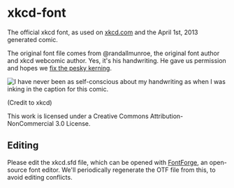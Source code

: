xkcd-font
=========

The official xkcd font, as used on [xkcd.com](http://xkcd.com/1227/) and the April 1st, 2013 generated comic.

The original font file comes from @randallmunroe, the original font author and xkcd webcomic author. Yes, it's his handwriting. He gave us permission and hopes we [fix the pesky kerning](http://xkcd.com/1015/).

![I have never been as self-conscious about my handwriting as when I was inking in the caption for this comic.](http://imgs.xkcd.com/comics/kerning.png)

(Credit to xkcd)

This work is licensed under a Creative Commons Attribution-NonCommercial 3.0 License.

Editing
-------

Please edit the xkcd.sfd file, which can be opened with [FontForge](http://fontforge.org/), an open-source font editor. We'll periodically regenerate the OTF file from this, to
avoid editing conflicts.

